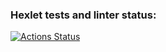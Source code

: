 ### Hexlet tests and linter status:
[![Actions Status](https://github.com/warpedrhubarb/frontend-project-lvl4/workflows/hexlet-check/badge.svg)](https://github.com/warpedrhubarb/frontend-project-lvl4/actions)